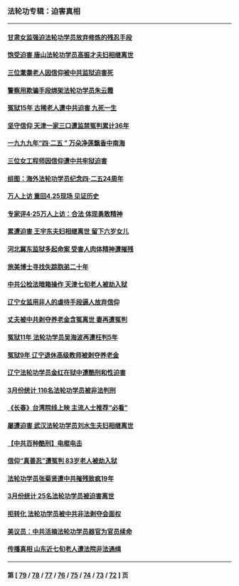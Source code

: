 ### 法轮功专辑：迫害真相
---
#### [甘肃女监强迫法轮功学员放弃修炼的残忍手段](../../pages/nf4379/n13988053.md?05070430) 
#### [饱受迫害 唐山法轮功学员高振才夫妇相继离世](../../pages/nf4379/n13987209.md?05070430) 
#### [三位耄耋老人因信仰被中共监狱迫害死](../../pages/nf4379/n13986618.md?05070430) 
#### [警察用欺骗手段绑架法轮功学员朱云霞](../../pages/nf4379/n13985959.md?05070430) 
#### [冤狱15年 古稀老人遭中共迫害 九死一生](../../pages/nf4379/n13985199.md?05070430) 
#### [坚守信仰 天津一家三口遭监禁冤判累计36年](../../pages/nf4379/n13983791.md?05070430) 
#### [一九九九年“四·二五 ” 万朵净莲飘香中南海](../../pages/nf4379/n13984266.md?05070430) 
#### [三位女工程师因信仰遭中共牢狱迫害](../../pages/nf4379/n13982891.md?05070430) 
#### [组图：海外法轮功学员纪念四‧二五24周年](../../pages/nf4379/n13979790.md?05070430) 
#### [万人上访 重回4.25现场 见证历史](../../pages/nf4379/n13979775.md?05070430) 
#### [专家评4‧25万人上访：合法 体现勇敢精神](../../pages/nf4379/n13975820.md?05070430) 
#### [累遭迫害 王宇东夫妇相继离世 留下六岁女儿](../../pages/nf4379/n13977555.md?05070430) 
#### [河北冀东监狱多起命案 受害人肉体精神遭摧残](../../pages/nf4379/n13976483.md?05070430) 
#### [旅美博士寻找失踪胞弟二十年](../../pages/nf4379/n13976318.md?05070430) 
#### [中共公检法暗箱操作 天津七旬老人被劫入狱](../../pages/nf4379/n13975097.md?05070430) 
#### [辽宁女监用非人的虐待手段逼人放弃信仰](../../pages/nf4379/n13972297.md?05070430) 
#### [丈夫被中共剥夺养老金含冤离世 妻再遭冤判](../../pages/nf4379/n13970514.md?05070430) 
#### [冤狱11年 法轮功学员吴海波再遭枉判5年](../../pages/nf4379/n13966760.md?05070430) 
#### [冤狱9年 辽宁退休高级教师被剥夺养老金](../../pages/nf4379/n13969844.md?05070430) 
#### [辽宁法轮功学员金红在狱中遭酷刑和性迫害](../../pages/nf4379/n13969049.md?05070430) 
#### [3月份统计 116名法轮功学员被非法判刑](../../pages/nf4379/n13967624.md?05070430) 
#### [《长春》台湾院线上映 主流人士推荐“必看”](../../pages/nf4379/n13967751.md?05070430) 
#### [屡遭迫害 武汉法轮功学员刘水生夫妇相继离世](../../pages/nf4379/n13965806.md?05070430) 
#### [【中共百种酷刑】电棍电击](../../pages/nf4379/n13964477.md?05070430) 
#### [信仰“真善忍”遭冤判 83岁老人被劫入狱](../../pages/nf4379/n13958286.md?05070430) 
#### [法轮功学员张菊贤遭中共摧残致疯19年](../../pages/nf4379/n13962633.md?05070430) 
#### [3月份统计 25名法轮功学员被迫害离世](../../pages/nf4379/n13963851.md?05070430) 
#### [拒转化 法轮功学员被中共非法剥夺会面权](../../pages/nf4379/n13961975.md?05070430) 
#### [美议员：中共活摘法轮功学员器官为官员续命](../../pages/nf4379/n13961550.md?05070430) 
#### [传播真相 山东近七旬老人遭法院非法通缉](../../pages/nf4379/n13961068.md?05070430) 

---
#### 第 [ [79](./79.md?05070430) / [78](./78.md?05070430) / [77](./77.md?05070430) / [76](./76.md?05070430) / [75](./75.md?05070430) / [74](./74.md?05070430) / [73](./73.md?05070430) / [72](./72.md?05070430) ] 页
